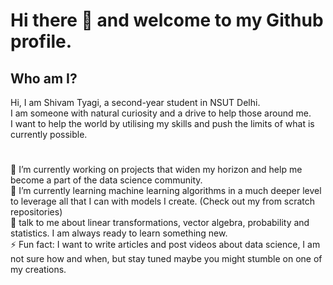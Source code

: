 # Hi there 👋 and welcome to my Github profile.

## Who am I?
Hi, I am Shivam Tyagi, a second-year student in NSUT Delhi.<br>
I am someone with natural curiosity and a drive to help those around me.<br>
I want to help the world by utilising my skills and push the limits of what is currently possible.

#

🔭 I’m currently working on projects that widen my horizon and help me become a part of the data science community.<br>
🌱 I’m currently learning machine learning algorithms in a much deeper level to leverage all that I can with models I create. (Check out my from scratch repositories)<br>
💬 talk to me about linear transformations, vector algebra, probability and statistics. I am always ready to learn something new.<br>
⚡ Fun fact: I want to write articles and post videos about data science, I am not sure how and when, but stay tuned maybe you might stumble on one of my creations.<br>
<!--
**FrostNT1/FrostNT1** is a ✨ _special_ ✨ repository because its `README.md` (this file) appears on your GitHub profile.

Here are some ideas to get you started:

- 🔭 I’m currently working on ...
- 🌱 I’m currently learning ...
- 👯 I’m looking to collaborate on ...
- 🤔 I’m looking for help with ...
- 💬 Ask me about ...
- 📫 How to reach me: ...
- 😄 Pronouns: ...
- ⚡ Fun fact: ...
-->
